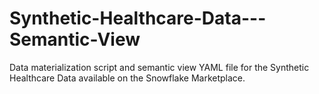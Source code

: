 # Synthetic-Healthcare-Data---Semantic-View
Data materialization script and semantic view YAML file for the Synthetic Healthcare Data available on the Snowflake Marketplace.
